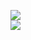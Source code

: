 [![](https://img.shields.io/badge/Made%20With-Github%20Spray-lightgrey.svg?style=for-the-badge&logo=github)](https://github.com/Annihil/github-spray#9322)  
[![](https://i.imgur.com/2DrTn0Z.gif)](https://github.com/Annihil/github-spray)